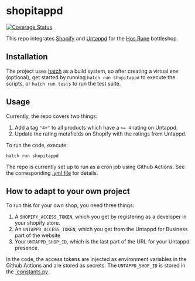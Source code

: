 # shopitappd

[![Coverage Status](https://coveralls.io/repos/github/RichardOberdieck/shopitappd/badge.svg?branch=main)](https://coveralls.io/github/RichardOberdieck/shopitappd?branch=main)

This repo integrates [Shopify](https://www.shopify.com/) and [Untappd](https://untappd.com/) for the [Hos Rune](https://hos-rune.dk/) bottleshop.

## Installation
The project uses [hatch](https://hatch.pypa.io/) as a build system, so after creating a virtual env (optional), get started by running `hatch run shopitappd` to execute the scripts, or `hatch run tests` to run the test suite.

## Usage
Currently, the repo covers two things:
1. Add a tag `"4+"` to all products which have a `>= 4` rating on Untappd.
2. Update the rating metafields on Shopify with the ratings from Untappd.

To run the code, execute:

```
hatch run shopitappd
```

The repo is currently set up to run as a cron job using Github Actions. See the corresponding [.yml file](./.github/workflows/schedule.yml) for details.

## How to adapt to your own project
To run this for your own shop, you need three things:
1. A `SHOPIFY_ACCESS_TOKEN`, which you get by registering as a developer in your shopify store.
2. An `UNTAPPD_ACCESS_TOKEN`, which you get from the Untappd for Business part of the website
3. Your `UNTAPPD_SHOP_ID`, which is the last part of the URL for your Untappd presence.

In the code, the access tokens are injected as environment variables in the Github Actions and are stored as secrets. The `UNTAPPD_SHOP_ID` is stored in the [`constants.py](./shopitappd/constants.py).